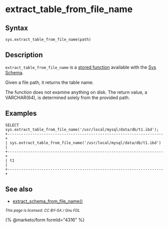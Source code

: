 # extract\_table\_from\_file\_name

## Syntax

```
sys.extract_table_from_file_name(path)
```

## Description

`extract_table_from_file_name` is a [stored function](../../../../../../server-usage/stored-routines/stored-functions/) available with the [Sys Schema](../).

Given a file path, it returns the table name.

The function does not examine anything on disk. The return value, a VARCHAR(64), is determined solely from the provided path.

## Examples

```
SELECT sys.extract_table_from_file_name('/usr/local/mysql/data/db/t1.ibd');
+---------------------------------------------------------------------+
| sys.extract_table_from_file_name('/usr/local/mysql/data/db/t1.ibd') |
+---------------------------------------------------------------------+
| t1                                                                  |
+---------------------------------------------------------------------+
```

## See also

* [extract\_schema\_from\_file\_name()](extract_schema_from_file_name.md)

<sub>_This page is licensed: CC BY-SA / Gnu FDL_</sub>

{% @marketo/form formId="4316" %}
